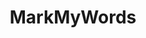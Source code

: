 ---
title: MarkMyWords
crosslinks:
- calledit
- The_Donald
- Futurology
- AskHistorians
- CasualConversation
- conspiracy
- tifu
- StarWars
- Screenwriting
- science
- gifs
- TrumpInvestigation
- announcements
- altright
- REEEEEEEEEE
- KotakuInAction
- Incels
- ShitEvilModsSay
- halflife
- OutOfTheLoop
---